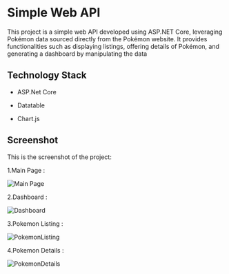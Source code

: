 # Simple Web API

This project is a simple web API developed using ASP.NET Core, leveraging Pokémon data sourced directly from the Pokémon website. It provides functionalities such as displaying listings, offering details of Pokémon, and generating a dashboard by manipulating the data

## Technology Stack

- ASP.Net Core

- Datatable

- Chart.js
  
## Screenshot

This is the screenshot of the project:

1.Main Page :

![Main Page](https://github.com/Amelina237/Project-API/assets/33069266/ef0a2088-28a9-40fd-a333-fe9ea24a7985)

2.Dashboard :

![Dashboard](https://github.com/Amelina237/Project-API/assets/33069266/3843c250-dc58-494b-976b-8456283a33b7)

3.Pokemon Listing :

![PokemonListing](https://github.com/Amelina237/Project-API/assets/33069266/2788e454-0416-4c10-badd-99570e23cdf4)

4.Pokemon Details :

![PokemonDetails](https://github.com/Amelina237/Project-API/assets/33069266/0e07890f-d11b-4cb5-aa1b-17f8063e87a2)

